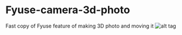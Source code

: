 # Fyuse-camera-3d-photo
Fast copy of Fyuse feature of making 3D photo and moving it
![alt tag](https://github.com/bizibizi/BIZPhoto3D/blob/master/presentation.gif)
